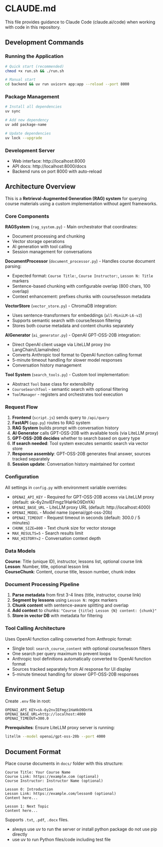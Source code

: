 # CLAUDE.md

This file provides guidance to Claude Code (claude.ai/code) when working with code in this repository.

## Development Commands

### Running the Application
```bash
# Quick start (recommended)
chmod +x run.sh && ./run.sh

# Manual start
cd backend && uv run uvicorn app:app --reload --port 8000
```

### Package Management
```bash
# Install all dependencies
uv sync

# Add new dependency
uv add package-name

# Update dependencies
uv lock --upgrade
```

### Development Server
- Web interface: http://localhost:8000
- API docs: http://localhost:8000/docs
- Backend runs on port 8000 with auto-reload

## Architecture Overview

This is a **Retrieval-Augmented Generation (RAG) system** for querying course materials using a custom implementation without agent frameworks.

### Core Components

**RAGSystem** (`rag_system.py`) - Main orchestrator that coordinates:
- Document processing and chunking
- Vector storage operations  
- AI generation with tool calling
- Session management for conversations

**DocumentProcessor** (`document_processor.py`) - Handles course document parsing:
- Expected format: `Course Title:`, `Course Instructor:`, `Lesson N: Title` markers
- Sentence-based chunking with configurable overlap (800 chars, 100 overlap)
- Context enhancement: prefixes chunks with course/lesson metadata

**VectorStore** (`vector_store.py`) - ChromaDB integration:
- Uses sentence-transformers for embeddings (`all-MiniLM-L6-v2`)
- Supports semantic search with course/lesson filtering
- Stores both course metadata and content chunks separately

**AIGenerator** (`ai_generator.py`) - OpenAI GPT-OSS-20B integration:
- Direct OpenAI client usage via LiteLLM proxy (no LangChain/LlamaIndex)
- Converts Anthropic tool format to OpenAI function calling format
- 5-minute timeout handling for slower model responses
- Conversation history management

**Tool System** (`search_tools.py`) - Custom tool implementation:
- Abstract `Tool` base class for extensibility
- `CourseSearchTool` - semantic search with optional filtering
- `ToolManager` - registers and orchestrates tool execution

### Request Flow

1. **Frontend** (`script.js`) sends query to `/api/query`
2. **FastAPI** (`app.py`) routes to RAG system
3. **RAG System** builds prompt with conversation history  
4. **AI Generator** calls GPT-OSS-20B with available tools (via LiteLLM proxy)
5. **GPT-OSS-20B decides** whether to search based on query type
6. **If search needed**: Tool system executes semantic search via vector store  
7. **Response assembly**: GPT-OSS-20B generates final answer, sources tracked separately
8. **Session update**: Conversation history maintained for context

### Configuration

All settings in `config.py` with environment variable overrides:
- `OPENAI_API_KEY` - Required for GPT-OSS-20B access via LiteLLM proxy (default: sk-6y2nvIEFmgz1HaHkO9DnYA)
- `OPENAI_BASE_URL` - LiteLLM proxy URL (default: http://localhost:4000) 
- `OPENAI_MODEL` - Model name (openai/gpt-oss-20b)
- `OPENAI_TIMEOUT` - Request timeout in seconds (default: 300.0 / 5 minutes)
- `CHUNK_SIZE=800` - Text chunk size for vector storage
- `MAX_RESULTS=5` - Search results limit
- `MAX_HISTORY=2` - Conversation context depth

### Data Models

**Course**: Title (unique ID), instructor, lessons list, optional course link
**Lesson**: Number, title, optional lesson link  
**CourseChunk**: Content, course title, lesson number, chunk index

### Document Processing Pipeline

1. **Parse metadata** from first 3-4 lines (title, instructor, course link)
2. **Segment by lessons** using `Lesson N:` regex markers
3. **Chunk content** with sentence-aware splitting and overlap
4. **Add context** to chunks: `"Course {title} Lesson {N} content: {chunk}"`
5. **Store in vector DB** with metadata for filtering

### Tool Calling Architecture

Uses OpenAI function calling converted from Anthropic format:
- Single tool: `search_course_content` with optional course/lesson filters  
- One search per query maximum to prevent loops
- Anthropic tool definitions automatically converted to OpenAI function format
- Sources tracked separately from AI response for UI display
- 5-minute timeout handling for slower GPT-OSS-20B responses

## Environment Setup

Create `.env` file in root:
```
OPENAI_API_KEY=sk-6y2nvIEFmgz1HaHkO9DnYA
OPENAI_BASE_URL=http://localhost:4000
OPENAI_TIMEOUT=300.0
```

**Prerequisites**: Ensure LiteLLM proxy server is running:
```bash
litellm --model openai/gpt-oss-20b --port 4000
```

## Document Format

Place course documents in `docs/` folder with this structure:
```
Course Title: Your Course Name
Course Link: https://example.com (optional)
Course Instructor: Instructor Name (optional)

Lesson 0: Introduction
Lesson Link: https://example.com/lesson0 (optional)
Content here...

Lesson 1: Next Topic  
Content here...
```

Supports `.txt`, `.pdf`, `.docx` files.
- always use uv to run the server or install python package do not use pip directly
- use uv to run Python files/code including test file